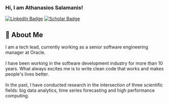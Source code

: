### Hi, I am Athanasios Salamanis!
[![LinkedIn Badge](https://img.shields.io/badge/-LinkedIn-c14438?style=plastic-square&logo=linkedin&logoColor=white&color=0077B5)](https://www.linkedin.com/in/athanasios-salamanis)
[![Scholar Badge](https://img.shields.io/badge/-Scholar-c14438?style=plastic-square&logo=google&logoColor=white&color=4285F4)](https://scholar.google.com/citations?user=f7hypjsAAAAJ](https://scholar.google.gr/citations?user=osI-EsIAAAAJ&hl=el&oi=ao))

## 🚀 About Me
I am a tech lead, currently working as a senior software engineering manager at Oracle.
\
\
I have been working in the software development industry for more than 10 years. What always excites me is to write clean code that works and makes people's lives better. 
\
\
In the past, I have conducted research in the intersection of three scientific fields: big data analytics, time series forecasting and high performance computing.
